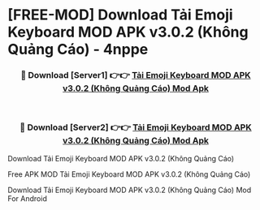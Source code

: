 # [FREE-MOD] Download Tải Emoji Keyboard MOD APK v3.0.2 (Không Quảng Cáo) - 4nppe


<div align="center">
<h3>🔴 Download [Server1] 👉👉 <a href="https://apk-comot.site?title=Tải_Emoji_Keyboard_MOD_APK_v3.0.2_(Không_Quảng_Cáo)">Tải Emoji Keyboard MOD APK v3.0.2 (Không Quảng Cáo) Mod Apk</a></h3><br>

<h3>🔴 Download [Server2] 👉👉 <a href="https://apk-comot.site?title=Tải_Emoji_Keyboard_MOD_APK_v3.0.2_(Không_Quảng_Cáo)">Tải Emoji Keyboard MOD APK v3.0.2 (Không Quảng Cáo) Mod Apk</a></h3>
</div>



Download Tải Emoji Keyboard MOD APK v3.0.2 (Không Quảng Cáo) 

Free APK MOD Tải Emoji Keyboard MOD APK v3.0.2 (Không Quảng Cáo) 

Download Tải Emoji Keyboard MOD APK v3.0.2 (Không Quảng Cáo) Mod For Android
